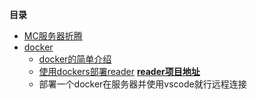 **目录**
- [MC服务器折腾](MC服务器折腾\2025.8.3-Readme.md)
- [docker](docker\2025.10.5-Readme.md)
  - [docker的简单介绍](docker\docker的简单介绍\docker介绍.md)
  - [使用dockers部署reader]()
  **[reader项目地址](https://github.com/hectorqin/reader)**
  - 部署一个docker在服务器并使用vscode就行远程连接

